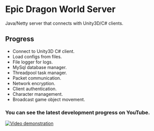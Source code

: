 # Epic Dragon World Server
Java/Netty server that connects with Unity3D/C# clients.

## Progress
- Connect to Unity3D C# client.
- Load configs from files.
- File logger for logs.
- MySql database manager.
- Threadpool task manager.
- Packet communication.
- Network encryption.
- Client authentication.
- Character management.
- Broadcast game object movement.

### You can see the latest development progress on YouTube.
[![Video demonstration](https://img.youtube.com/vi/I5hA0cYZCoE/0.jpg)](https://www.youtube.com/watch?v=I5hA0cYZCoE&list=PLNuit1aMUWTDRll1MGF7Cqn_lX-BqKpZn)
